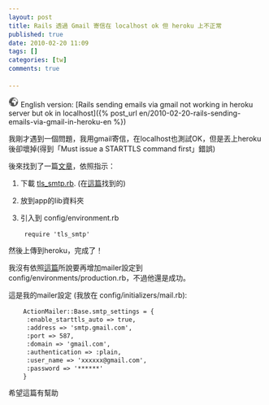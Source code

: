 ```yaml
---
layout: post
title: Rails 透過 Gmail 寄信在 localhost ok 但 heroku 上不正常
published: true
date: 2010-02-20 11:09
tags: []
categories: [tw]
comments: true

---
```


![](/images/world.png) English version: [Rails sending emails via gmail not working in heroku server but ok in localhost]({% post_url en/2010-02-20-rails-sending-emails-via-gmail-in-heroku-en %})


我剛才遇到一個問題，我用gmail寄信，在localhost也測試OK，但是丟上heroku後卻壞掉(得到「Must issue a STARTTLS command first」錯誤)

後來找到了一篇[文章][1]，依照指示：


1. 下載 [tls_smtp.rb][2]. (在[這篇][3]找到的)

2. 放到app的lib資料夾

3. 引入到 config/environment.rb

		require 'tls_smtp'

然後上傳到heroku，完成了！



我沒有依照[這篇][1]所說要再增加mailer設定到config/environments/production.rb，不過他還是成功。



這是我的mailer設定 (我放在 config/initializers/mail.rb):

		ActionMailer::Base.smtp_settings = {
		 :enable_starttls_auto => true,
		 :address => 'smtp.gmail.com',
		 :port => 587,
		 :domain => 'gmail.com',
		 :authentication => :plain,
		 :user_name => 'xxxxxx@gmail.com',
		 :password => '******'
		}




希望這篇有幫助





[1]: http://groups.google.com/group/communityengine/browse_thread/thread/ff7ae0daeae8cbaf
[2]: http://sites.google.com/site/knkalbum/tls_smtp.rb?attredirects=0
[3]: http://www.errorhelp.com/search/details/78026/redmine-rails-must-issue-a-starttls-command-first
